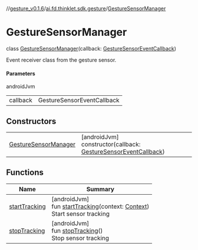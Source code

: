 //[gesture_v0.1.6](../../../index.md)/[ai.fd.thinklet.sdk.gesture](../index.md)/[GestureSensorManager](index.md)

# GestureSensorManager

class [GestureSensorManager](index.md)(callback: [GestureSensorEventCallback](../-gesture-sensor-event-callback/index.md))

Event receiver class from the gesture sensor.

#### Parameters

androidJvm

| | |
|---|---|
| callback | GestureSensorEventCallback |

## Constructors

| | |
|---|---|
| [GestureSensorManager](-gesture-sensor-manager.md) | [androidJvm]<br>constructor(callback: [GestureSensorEventCallback](../-gesture-sensor-event-callback/index.md)) |

## Functions

| Name | Summary |
|---|---|
| [startTracking](start-tracking.md) | [androidJvm]<br>fun [startTracking](start-tracking.md)(context: [Context](https://developer.android.com/reference/kotlin/android/content/Context.html))<br>Start sensor tracking |
| [stopTracking](stop-tracking.md) | [androidJvm]<br>fun [stopTracking](stop-tracking.md)()<br>Stop sensor tracking |
